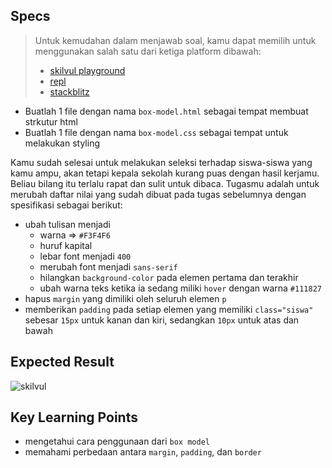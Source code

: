## Specs
> Untuk kemudahan dalam menjawab soal, kamu dapat memilih untuk menggunakan salah satu dari ketiga platform dibawah:
> - [skilvul playground](https://skilvul.com/paths/coding-di-skilvul-playground)
> - [repl](https://replit.com/)
> - [stackblitz](https://stackblitz.com/)

- Buatlah 1 file dengan nama `box-model.html` sebagai tempat membuat strkutur html
- Buatlah 1 file dengan nama `box-model.css` sebagai tempat untuk melakukan styling

Kamu sudah selesai untuk melakukan seleksi terhadap siswa-siswa yang kamu ampu, akan tetapi kepala sekolah kurang puas dengan hasil kerjamu. Beliau bilang itu terlalu rapat dan sulit untuk dibaca. Tugasmu adalah untuk merubah daftar nilai yang sudah dibuat pada tugas sebelumnya dengan spesifikasi sebagai berikut:

- ubah tulisan menjadi
    - warna ⇒ `#F3F4F6`
    - huruf kapital
    - lebar font menjadi `400`
    - merubah font menjadi `sans-serif`
    - hilangkan `background-color` pada elemen pertama dan terakhir
    - ubah warna teks ketika ia sedang miliki `hover` dengan warna `#111827`
- hapus `margin` yang dimiliki oleh seluruh elemen `p`
- memberikan `padding` pada setiap elemen yang memiliki `class="siswa"` sebesar `15px` untuk kanan dan kiri, sedangkan `10px` untuk atas dan bawah

## Expected Result
![skilvul](https://skilvul-prod-01.s3.ap-southeast-1.amazonaws.com/lesson/full-stack-assignment/CSS-02.gif)

## Key Learning Points
- mengetahui cara penggunaan dari `box model`
- memahami perbedaan antara `margin`, `padding`, dan `border`
